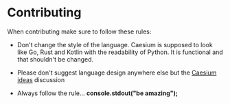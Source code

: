 # Contributing

When contributing make sure to follow these rules:

* Don't change the style of the language. Caesium is supposed to look like Go, Rust and Kotlin with the readability of Python. It is functional and that shouldn't be changed.

* Please don't suggest language design anywhere else but the [Caesium ideas](https://github.com/JavaCode7/Caesium/discussions/1) discussion

* Always follow the rule... <b>console.stdout("be amazing");<b>
